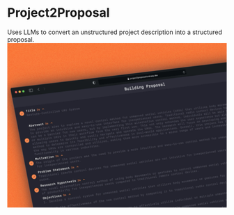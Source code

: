 # Project2Proposal
Uses LLMs to convert an unstructured project description into a structured proposal.
![mockup](docs/hero.jpeg)

